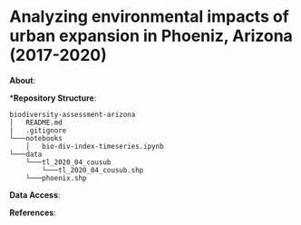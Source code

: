 # Analyzing environmental impacts of urban expansion in Phoeniz, Arizona (2017-2020)

**About**:


***Repository Structure**:

```
biodiversity-assessment-arizona
│   README.md
|   .gitignore
└───notebooks
    │   bio-div-index-timeseries.ipynb
└───data
    └───tl_2020_04_cousub
        └───tl_2020_04_cousub.shp
    └───phoenix.shp
```

**Data Access**:


**References**: